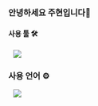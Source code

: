 ### 안녕하세요 주현입니다🐰

<!--
**zuzzang0824/zuzzang0824** is a ✨ _special_ ✨ repository because its `README.md` (this file) appears on your GitHub profile.

Here are some ideas to get you started:

- 🔭 I’m currently working on ...
- 🌱 I’m currently learning ...
- 👯 I’m looking to collaborate on ...
- 🤔 I’m looking for help with ...
- 💬 Ask me about ...
- 📫 How to reach me: ...
- 😄 Pronouns: ...
- ⚡ Fun fact: ...
-->

#### 사용 툴 🛠
<img src="https://img.shields.io/badge/JavaScript-F7DF1E?style=flat-square&logo=JavaScript&logoColor=white" style="height : auto; margin-left : 10px; margin-right : 10px;"/>

### 사용 언어 ⚙️
<img src="https://img.shields.io/badge/Adobe Illustrator-#FF9A00?style=flat-square&logo=Adobe Illustrator&logoColor=white" style="height : auto; margin-left : 10px; margin-right : 10px;"/>
